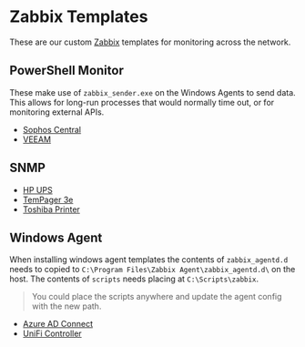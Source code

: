 # Zabbix Templates

These are our custom [Zabbix](https://www.zabbix.com/) templates for monitoring across the network.

## PowerShell Monitor

These make use of `zabbix_sender.exe` on the Windows Agents to send data. This allows for long-run processes that would normally time out, or for monitoring external APIs.

- [Sophos Central](./powershell-monitor/sophos-central/)
- [VEEAM](./powershell-monitor/veeam/)

## SNMP

- [HP UPS](./snmp/hp-ups)
- [TemPager 3e](./snmp/tempager-3e/)
- [Toshiba Printer](./snmp/toshiba-printer/)

## Windows Agent

When installing windows agent templates the contents of `zabbix_agentd.d` needs to copied to `C:\Program Files\Zabbix Agent\zabbix_agentd.d\` on the host. The contents of `scripts` needs placing at `C:\Scripts\zabbix`.

> You could place the scripts anywhere and update the agent config with the new path.

- [Azure AD Connect](./windows-agent/aadc/)
- [UniFi Controller](./windows-agent/unifi-controller/)
